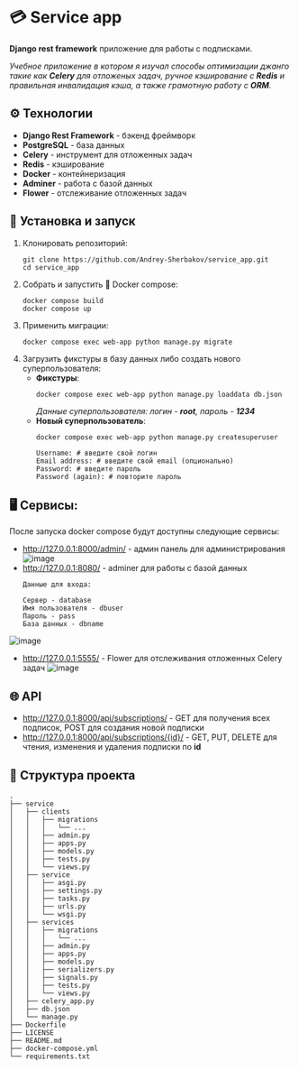# 💳 Service app
**Django rest framework** приложение для работы с подписками. 

_Учебное приложение в котором я изучал способы оптимизации джанго такие как **Celery** для отложеных
задач, ручное кэширование с **Redis** и правильная инвалидация кэша, а также грамотную работу с **ORM**._

## ⚙️ Технологии
* **Django Rest Framework** - бэкенд фреймворк
* **PostgreSQL** - база данных
* **Celery** - инструмент для отложенных задач
* **Redis** - кэширование
* **Docker** - контейнеризация
* **Adminer** - работа с базой данных
* **Flower** - отслеживание отложенных задач

## 🚀 Установка и запуск
1. Клонировать репозиторий:
    ```shell
    git clone https://github.com/Andrey-Sherbakov/service_app.git
    cd service_app
    ```
2. Собрать и запустить :whale: Docker compose:
   ```shell
   docker compose build
   docker compose up
   ```
4. Применить миграции:
   ```shell
   docker compose exec web-app python manage.py migrate
   ```
4. Загрузить фикстуры в базу данных либо создать нового суперпользователя:
   * **Фикстуры**:
     ```shell
     docker compose exec web-app python manage.py loaddata db.json
     ```
     _Данные суперпользователя: логин - **root**, пароль - **1234**_
   * **Новый суперпользователь**:
     ```shell
     docker compose exec web-app python manage.py createsuperuser
     
     Username: # введите свой логин
     Email address: # введите свой email (опционально)
     Password: # введите пароль
     Password (again): # повторите пароль
     ```

## 🖥️ Сервисы:
После запуска docker compose будут доступны следующие сервисы:
* http://127.0.0.1:8000/admin/ - админ панель для администрирования
![image](https://drive.google.com/uc?id=1O3J5m9Bz9pKc0-o2Jv771Nv-Hm79jlrw)
* http://127.0.0.1:8080/ - adminer для работы с базой данных
    ```
    Данные для входа:
  
    Сервер - database
    Имя пользователя - dbuser
    Пароль - pass
    База данных - dbname
    ```
![image](https://drive.google.com/uc?id=1et7nmpD5RTj4BpGxs-Cy61BWHLtXAxIh)
* http://127.0.0.1:5555/ - Flower для отслеживания отложенных Celery задач
![image](https://drive.google.com/file/d/1WbExFS4SVI6ayyBRtDFMgRfEJHEoF47f/view?usp=sharing)

## 🌐 API
* http://127.0.0.1:8000/api/subscriptions/ - GET для получения всех подписок, POST для создания новой подписки
* http://127.0.0.1:8000/api/subscriptions/{id}/ - GET, PUT, DELETE для чтения, изменения и удаления подписки по **id**

## 📁 Структура проекта
```
.
├── service
│   ├── clients
│   │   ├── migrations
│   │   │   └── ...
│   │   ├── admin.py
│   │   ├── apps.py
│   │   ├── models.py
│   │   ├── tests.py
│   │   └── views.py
│   ├── service
│   │   ├── asgi.py
│   │   ├── settings.py
│   │   ├── tasks.py
│   │   ├── urls.py
│   │   └── wsgi.py
│   ├── services
│   │   ├── migrations
│   │   │   └── ...
│   │   ├── admin.py
│   │   ├── apps.py
│   │   ├── models.py
│   │   ├── serializers.py
│   │   ├── signals.py
│   │   ├── tests.py
│   │   └── views.py
│   ├── celery_app.py
│   ├── db.json
│   └── manage.py
├── Dockerfile
├── LICENSE
├── README.md
├── docker-compose.yml
└── requirements.txt
```